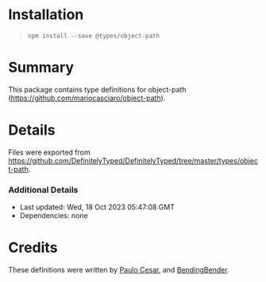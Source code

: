# Installation
> `npm install --save @types/object-path`

# Summary
This package contains type definitions for object-path (https://github.com/mariocasciaro/object-path).

# Details
Files were exported from https://github.com/DefinitelyTyped/DefinitelyTyped/tree/master/types/object-path.

### Additional Details
 * Last updated: Wed, 18 Oct 2023 05:47:08 GMT
 * Dependencies: none

# Credits
These definitions were written by [Paulo Cesar](https://github.com/pocesar), and [BendingBender](https://github.com/BendingBender).
